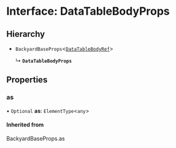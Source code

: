 # Interface: DataTableBodyProps

## Hierarchy

- `BackyardBaseProps`<[`DataTableBodyRef`](../README.md#datatablebodyref)\>

  ↳ **`DataTableBodyProps`**

## Properties

### as

• `Optional` **as**: `ElementType`<`any`\>

#### Inherited from

BackyardBaseProps.as
